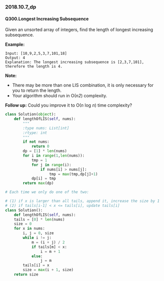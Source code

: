 ### 2018.10.7_dp

#### Q300.Longest Increasing Subsequence

Given an unsorted array of integers, find the length of longest increasing subsequence.

**Example:**

```
Input: [10,9,2,5,3,7,101,18]
Output: 4 
Explanation: The longest increasing subsequence is [2,3,7,101], therefore the length is 4. 
```

**Note:**

- There may be more than one LIS combination, it is only necessary for you to return the length.
- Your algorithm should run in O(*n2*) complexity.

**Follow up:** Could you improve it to O(*n* log *n*) time complexity?

```python
class Solution(object):
    def lengthOfLIS(self, nums):
        """
        :type nums: List[int]
        :rtype: int
        """
        if not nums:
            return 0
        dp = [1] * len(nums)
        for i in range(1,len(nums)):
            tmp = 1
            for j in range(i):
                if nums[i] > nums[j]:
                    tmp = max(tmp,dp[j]+1)
            dp[i] = tmp
        return max(dp)
```

```python
# Each time we only do one of the two:

# (1) if x is larger than all tails, append it, increase the size by 1
# (2) if tails[i-1] < x <= tails[i], update tails[i]
class Solution():
	def lengthOfLIS(self, nums):
    tails = [0] * len(nums)
    size = 0
    for x in nums:
        i, j = 0, size
        while i != j:
            m = (i + j) / 2
            if tails[m] < x:
                i = m + 1
            else:
                j = m
        tails[i] = x
        size = max(i + 1, size)
    return size
```

